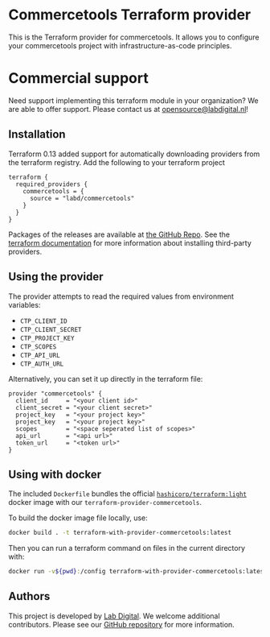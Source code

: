 # Commercetools Terraform provider
This is the Terraform provider for commercetools. It allows you to configure your
commercetools project with infrastructure-as-code principles.


# Commercial support
Need support implementing this terraform module in your organization? We are
able to offer support. Please contact us at
[opensource@labdigital.nl](opensource@labdigital.nl)!


## Installation
Terraform 0.13 added support for automatically downloading providers from
the terraform registry. Add the following to your terraform project

```hcl
terraform {
  required_providers {
    commercetools = {
      source = "labd/commercetools"
    }
  }
}
```

Packages of the releases are available at [the GitHub Repo](https://github.com/labd/terraform-provider-commercetools/releases).
See the [terraform documentation](https://www.terraform.io/docs/configuration/providers.html#third-party-plugins)
for more information about installing third-party providers.


## Using the provider
The provider attempts to read the required values from environment variables:
- `CTP_CLIENT_ID`
- `CTP_CLIENT_SECRET`
- `CTP_PROJECT_KEY`
- `CTP_SCOPES`
- `CTP_API_URL`
- `CTP_AUTH_URL`

Alternatively, you can set it up directly in the terraform file:

```hcl
provider "commercetools" {
  client_id     = "<your client id>"
  client_secret = "<your client secret>"
  project_key   = "<your project key>"
  project_key   = "<your project key>"
  scopes        = "<space seperated list of scopes>"
  api_url       = "<api url>"
  token_url     = "<token url>"
}
```

## Using with docker

The included `Dockerfile` bundles the official  [`hashicorp/terraform:light`](https://hub.docker.com/r/hashicorp/terraform/) docker image with
our `terraform-provider-commercetools`.

To build the docker image file locally, use:
```sh
docker build . -t terraform-with-provider-commercetools:latest
```
Then you can run a terraform command on files in the current directory with:
```sh
docker run -v${pwd}:/config terraform-with-provider-commercetools:latest <CMD>
```

## Authors
This project is developed by [Lab Digital](https://www.labdigital.nl). We
welcome additional contributors. Please see our
[GitHub repository](https://github.com/labd/terraform-provider-commercetools)
for more information.
